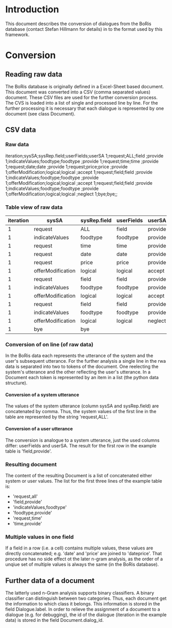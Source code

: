 # Introduction

This document describes the conversion of dialogues from the BoRis database (contact Stefan Hillmann for details) in to 
 the format used by this framework.
 
# Conversion
 
## Reading raw data

The BoRis database is originally defined in a Excel-Sheet based document. This document was converted into a CSV (comma 
separated values) document. These CSV files are used for the further conversion process. The CVS is loaded into a list 
of single and processed line by line.
For the further processing it is necessary that each dialogue is represented by one document (see class Document). 

## CSV data

### Raw data

iteration;sysSA;sysRep.field;userFields;userSA
1;request;ALL;field ;provide 
1;indicateValues;foodtype;foodtype ;provide 
1;request;time;time ;provide 
1;request;date;date ;provide 
1;request;price;price ;provide 
1;offerModification;logical;logical ;accept 
1;request;field;field ;provide 
1;indicateValues;foodtype;foodtype ;provide 
1;offerModification;logical;logical ;accept 
1;request;field;field ;provide 
1;indicateValues;foodtype;foodtype ;provide 
1;offerModification;logical;logical ;neglect 
1;bye;bye;;

### Table view of raw data

iteration|sysSA             |sysRep.field   |userFields |userSA
---------|------------------|---------------|-----------|-------
        1|request           |ALL            |field      |provide 
        1|indicateValues    |foodtype       |foodtype   |provide 
        1|request           |time           |time       |provide 
        1|request           |date           |date       |provide 
        1|request           |price          |price      |provide 
        1|offerModification |logical        |logical    |accept 
        1|request           |field          |field      |provide 
        1|indicateValues    |foodtype       |foodtype   |provide 
        1|offerModification |logical        |logical    |accept 
        1|request           |field          |field      |provide 
        1|indicateValues    |foodtype       |foodtype   |provide 
        1|offerModification |logical        |logical    |neglect 
        1|bye               |bye            |           |

### Conversion of on line (of raw data)

In the BoRis data each represents the utterance of the system and the user's subsequent utterance. For the further analysis
a single line in the rwa data is separated into two to tokens of the document. One reelecting the system's utterance and
the other reflecting the user's utterance. In a Document each token is represented by an item in a list (the python data
structure).

#### Conversion of a system utterance

The values of the system utterance (column sysSA and sysRep.field) are concatenated by comma. Thus, the system values of the 
first line in the table are represented by the string 'request,ALL'.

#### Conversion of a user utterance

The conversion is analogue to a system utterance, just the used columns differ: userFields and userSA. The result for the 
first row in the example table is 'field,provide'.

### Resulting document
 
The content of the resulting Document is a list of concatenated either system or user values. The list for the first three
  lines of the example table is:
* 'request,all'
* 'field,provide'
* 'indicateValues,foodtype'
* 'foodtype,provide'
* 'request,time'
* 'time,provide'

### Multiple values in one field

If a field in a row (i.e. a cell) contains multiple values, these values are directly concatenated; e.g. 'date' and 'price' 
are joined to 'dateprice'. That procedure has no side effect ot the later n-gram analysis, as the order of a unqiue set
of multiple values is always the same (in the BoRis database).

## Further data of a document

The latterly used n-Gram analysis supports binary classifiers. A binary classifier can distinguish between two categories.
Thus, each document get the information to which class it belongs. This information is stored in the field Dialogue.label.
In order to relieve the assignment of a document to a dialogue (e.g. for debugging), the id of the dialogue (iteration in 
the example data) is stored in the field Document.dialog_id.


